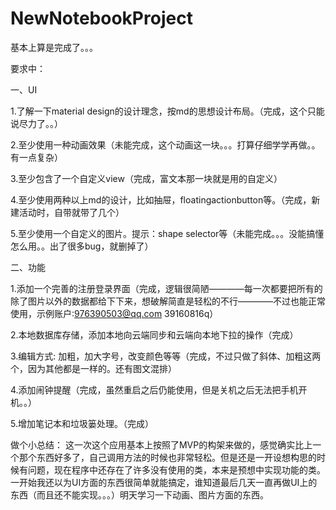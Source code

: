 # NewNotebookProject
基本上算是完成了。。。

要求中：

一、UI

1.了解一下material design的设计理念，按md的思想设计布局。（完成，这个只能说尽力了。。）

2.至少使用一种动画效果（未能完成，这个动画这一块。。。打算仔细学学再做。。有一点复杂）

3.至少包含了一个自定义view（完成，富文本那一块就是用的自定义）

4.至少使用两种以上md的设计，比如抽屉，floatingactionbutton等。（完成，新建活动时，自带就带了几个）

5.至少使用一个自定义的图片。提示：shape selector等（未能完成。。。没能搞懂怎么用。。出了很多bug，就删掉了）


二、功能

1.添加一个完善的注册登录界面（完成，逻辑很简陋————每一次都要把所有的除了图片以外的数据都给下下来，想破解简直是轻松的不行————不过也能正常使用，示例账户:976390503@qq.com 39160816q）

2.本地数据库存储，添加本地向云端同步和云端向本地下拉的操作（完成）

3.编辑方式: 加粗，加大字号，改变颜色等等（完成，不过只做了斜体、加粗这两个，因为其他都是一样的。还有图文混排）

4.添加闹钟提醒（完成，虽然重启之后仍能使用，但是关机之后无法把手机开机。。）

5.增加笔记本和垃圾篓处理。（完成）

做个小总结：
    这一次这个应用基本上按照了MVP的构架来做的，感觉确实比上一个那个东西好多了，自己调用方法的时候也非常轻松。但是还是一开设想构思的时候有问题，现在程序中还存在了许多没有使用的类，本来是预想中实现功能的类。一开始我还以为UI方面的东西很简单就能搞定，谁知道最后几天一直再做UI上的东西（而且还不能实现。。。）明天学习一下动画、图片方面的东西。
